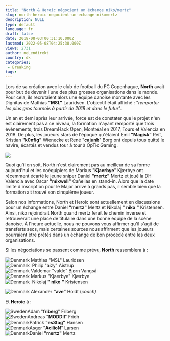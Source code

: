 ```yaml
---
title: "North & Heroic négocient un échange niko/mertz"
slug: north-heroic-negocient-un-echange-nikomertz
description: NULL
type: default
language: fr
draft: false
date: 2018-08-03T00:31:10.000Z
lastmod: 2022-05-08T04:25:38.000Z
views: 2731
author: neLendirekt
country: dk
categories:
 - Breaking
tags:
---
```

Lors de sa création avec le club de football du FC Copenhague, **North** avait pour but de devenir l'une des plus grosses organisations dans le monde. Pour cela, ils recrutaient alors une équipe danoise montante avec les Dignitas de Mathias **"MSL"** Lauridsen. L'objectif était affiché : "_remporter les plus gros tournois à partir de 2018 et dans le futur_".

Un an et demi après leur arrivée, force est de constater que le projet n'en est clairement pas à ce niveau, la formation n'ayant remporté que trois événements, trois DreamHack Open, Montréal en 2017, Tours et Valencia en 2018\. De plus, les joueurs stars de l'époque qu'étaient Emil **"Magisk"** Reif, Kristian **"k0nfig"** Wienecke et René "**cajunb**" Borg ont depuis tous quitté le navire, écartés et vendus tour à tour à OpTic Gaming.

![](https://flickshot-ue.s3.eu-west-2.amazonaws.com/flickshot/article/5b638b9e6a3e7/images/3i32Cbs3w49eQMBcPwNBlWJ1vbiDSGxJZ6Xt6TzU.jpeg)

Quoi qu'il en soit, North n'est clairement pas au meilleur de sa forme aujourd'hui et les coéquipiers de Markus "**Kjaerbye**" Kjærbye ont récemment écarté le jeune sniper Daniel **"mertz"** Mertz et joué la DH Valencia avec Oscar **"mixwell"** Cañellas en stand-in. Alors que la date limite d'inscription pour le Major arrive à grands pas, il semble bien que la formation ait trouvé son cinquième joueur.

Selon nos informations, North et Heroic sont actuellement en discussions pour un échange entre Daniel **"mertz"** Mertz et Nikolaj **"** **niko** **"** Kristensen. Ainsi, niko rejoindrait North quand mertz ferait le chemin inverse et retrouverait une place de titulaire dans une bonne équipe de la scène danoise. À l'heure actuelle, nous ne pouvons vous affirmer qu'il s'agit de transferts secs, mais certaines sources nous affirment que les joueurs pourraient être prêtés dans un échange de bon procédé entre les deux organisations.

Si les négociations se passent comme prévu, **North** ressemblera à :

![Denmark](/images/countries/dk.svg)⁠ Mathias "MSL" Lauridsen⁠  
![Denmark](/images/countries/dk.svg)⁠ ⁠ Philip "aizy" Aistrup ⁠  
![Denmark](/images/countries/dk.svg)⁠ Valdemar "valde" Bjørn Vangså⁠  
![Denmark](/images/countries/dk.svg)⁠ Markus "Kjaerbye" Kjærbye⁠  
![Denmark](/images/countries/dk.svg)⁠ ⁠ Nikolaj **"** **niko** **"** Kristensen

![Denmark](/images/countries/dk.svg)⁠ Alexander **"ave"** Holdt (_coach)_

Et **Heroic** à :

![Sweden](/images/countries/se.svg)⁠Adam "**friberg**" Friberg  
![Sweden](/images/countries/se.svg)⁠Andreas "**MODDII**" Fridh  
![Denmark](/images/countries/dk.svg)⁠Patrick **"es3tag"** Hansen  
![Denmark](/images/countries/dk.svg)⁠Asger "**AcilioN**" Larsen  
![Denmark](/images/countries/dk.svg)⁠Daniel **"mertz"** Mertz
